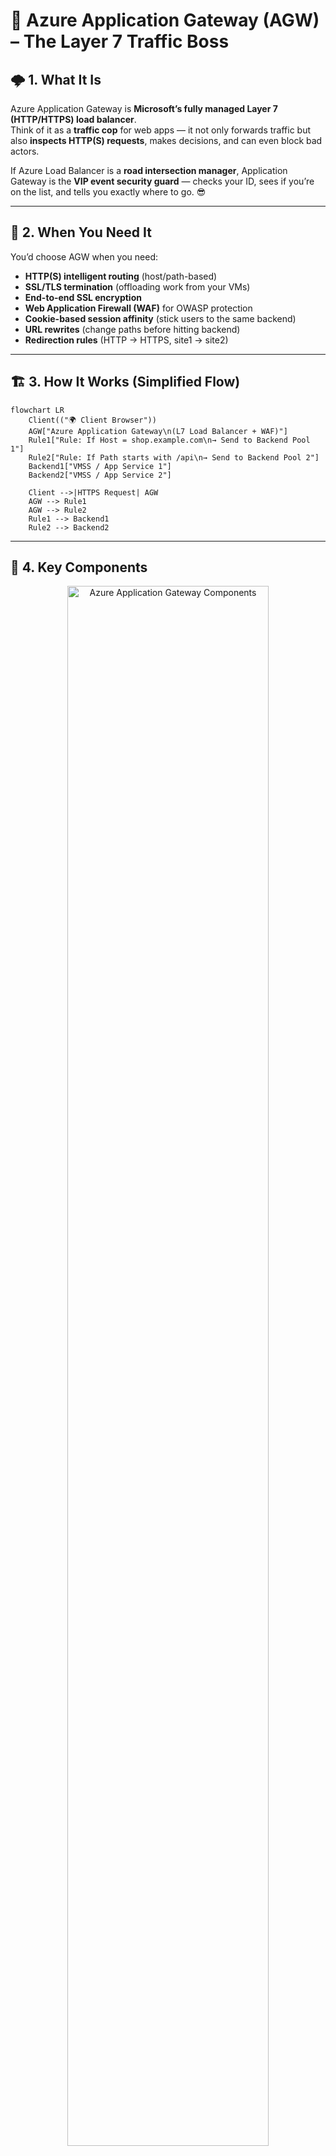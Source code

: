# 🏰 Azure Application Gateway (AGW) – The Layer 7 Traffic Boss

## 🌩 1. **What It Is**

Azure Application Gateway is **Microsoft’s fully managed Layer 7 (HTTP/HTTPS) load balancer**.  
Think of it as a **traffic cop** for web apps — it not only forwards traffic but also **inspects HTTP(S) requests**, makes decisions, and can even block bad actors.

If Azure Load Balancer is a **road intersection manager**,
Application Gateway is the **VIP event security guard** — checks your ID, sees if you’re on the list, and tells you exactly where to go. 😎

---

## 🎯 2. **When You Need It**

You’d choose AGW when you need:

- **HTTP(S) intelligent routing** (host/path-based)
- **SSL/TLS termination** (offloading work from your VMs)
- **End-to-end SSL encryption**
- **Web Application Firewall (WAF)** for OWASP protection
- **Cookie-based session affinity** (stick users to the same backend)
- **URL rewrites** (change paths before hitting backend)
- **Redirection rules** (HTTP → HTTPS, site1 → site2)

---

## 🏗 3. **How It Works (Simplified Flow)**

```mermaid
flowchart LR
    Client(("🌍 Client Browser"))
    AGW["Azure Application Gateway\n(L7 Load Balancer + WAF)"]
    Rule1["Rule: If Host = shop.example.com\n→ Send to Backend Pool 1"]
    Rule2["Rule: If Path starts with /api\n→ Send to Backend Pool 2"]
    Backend1["VMSS / App Service 1"]
    Backend2["VMSS / App Service 2"]

    Client -->|HTTPS Request| AGW
    AGW --> Rule1
    AGW --> Rule2
    Rule1 --> Backend1
    Rule2 --> Backend2
```

---

## 🧩 4. **Key Components**

<div align="center">
  <img src="image/az-ag-components.png" alt="Azure Application Gateway Components" style="width: 80%; border-radius: 10px;">
</div>

Understanding the core components of Azure Application Gateway is essential for effective configuration and management:

### 📌 **1. Frontend IP Configuration**

- **Description:** Represents the IP address that clients use to connect to the Application Gateway.
- **Types:**
  - **Public IP:** Accessible from the internet.
  - **Private IP:** Accessible only within a virtual network.

### 📌 **2. Backend Pool**

- **Description:** A collection of backend servers (e.g., virtual machines, VM scale sets, App Services) that receive traffic from the Application Gateway.
- **Configuration:** You can group backend resources based on application tiers or other logical separations.

### 📌 **3. Listeners**

- **Description:** Define how the Application Gateway listens for incoming traffic.
- **Types:**

  - **HTTP Listener:** For unsecured traffic.
  - **HTTPS Listener:** For secured traffic with SSL certificates.

### 📌 **4. Routing Rules**

- **Description:** Determine how incoming traffic is directed to backend pools based on specified criteria.
- **Types:**

  - **Basic Rules:** Simple path-based routing.
  - **Path-Based Rules:** Direct traffic based on URL paths.
  - **Multi-Site Routing:** Host-based routing for multiple domains.

### 📌 **5. HTTP Settings**

- **Description:** Define how the Application Gateway communicates with backend servers.
- **Parameters:**

  - **Protocol:** HTTP or HTTPS.
  - **Port:** Backend port.
  - **Cookie-Based Affinity:** Enables session persistence.
  - **Connection Draining:** Ensures graceful removal of backend instances.

### 📌 **6. Web Application Firewall (WAF) Policies**

- **Description:** Configurable policies that define how the WAF protects your applications.
- **Features:**
  - Custom rule sets.
  - OWASP Core Rule Sets.
  - Exclusions and overrides.

### 📌 **7. Health Probes**

- **Description:** Continuously monitor the health of backend servers to ensure traffic is only sent to healthy instances.
- **Types:**
  - **HTTP Probe:** Checks a specific URL path.
  - **TCP Probe:** Checks if a specific TCP port is open.

---

## 🔍 5. **Key Features in Detail**

### 4.1 🗺 **Routing Types**

- **Host-based routing** → `shop.example.com` vs `blog.example.com`
- **Path-based routing** → `/api/*` vs `/image/*`
- **Combination** → `shop.example.com/api/*`

---

### 4.2 🔐 **SSL/TLS Handling**

- **SSL Termination**: AGW decrypts HTTPS, inspects request, forwards HTTP to backend (saves backend CPU).
- **End-to-End SSL**: AGW decrypts, inspects, then re-encrypts before sending to backend.
- **Re-encryption optional** based on security needs.

---

### 4.3 🛡 **Web Application Firewall (WAF)**

- Protects against **OWASP Top 10** threats (SQL injection, XSS, etc.).
- Modes:

  - **Detection** → Logs but doesn’t block.
  - **Prevention** → Blocks malicious requests.

- Custom rules possible (block specific IP ranges, patterns).

---

### 4.4 🍪 **Session Affinity**

- Uses cookies (`ApplicationGatewayAffinity`) to stick users to the same backend instance — useful for stateful apps.

---

### 4.5 🔄 **Rewrite & Redirect**

- **URL rewrite**: Change request/response headers or path before reaching backend.
- **Redirect**: Send HTTP 302/301 to client for URL change (e.g., HTTP → HTTPS).

---

## 👔 6. **SKU Types**

Azure Application Gateway offers different deployment modes and configurations to cater to various application needs:

### 1️⃣ **Standard Application Gateway**

- **Purpose:** Provides essential load balancing features suitable for most web applications.
- **Features:**

  - Basic routing capabilities.
  - SSL termination.
  - Session affinity.

### 2️⃣ **Web Application Firewall (WAF) Application Gateway**

- **Purpose:** Offers enhanced security features by integrating a Web Application Firewall.
- **Features:**

  - Protection against common web vulnerabilities.
  - Customizable WAF rules.
  - Logging and monitoring of security events.

### 3️⃣ **Standard_v2 and WAF_v2 SKUs**

- **Purpose:** Advanced versions of the Standard and WAF Application Gateways with improved performance and scalability.
- **Features:**

  - Autoscaling based on traffic load.
  - Zone redundancy for higher availability.
  - Enhanced performance and reduced latency.

---

## 📦 7. **Integration Examples**

- **Front Door + App Gateway** → Front Door for global routing + WAF, App Gateway for app-level routing.
- **AKS Ingress Controller** → App Gateway as ingress for Kubernetes workloads.
- **App Gateway + Load Balancer** → LB for TCP traffic, AGW for HTTP traffic.

---

## 🖥 8. **Example Scenario**

You run:

- `shop.example.com` → VM Scale Set in West Europe
- `blog.example.com` → Azure App Service
- `/api/*` → AKS service

**AGW Rules:**

1. Host = shop.example.com → BackendPool1 (VMSS)
2. Host = blog.example.com → BackendPool2 (App Service)
3. Path starts `/api` → BackendPool3 (AKS)

---

## 📊 9. **Comparison to Azure Load Balancer**

| Feature          | Azure Load Balancer | Azure Application Gateway |
| ---------------- | ------------------- | ------------------------- |
| OSI Layer        | L4 (TCP/UDP)        | L7 (HTTP/HTTPS)           |
| Protocol Support | Any TCP/UDP         | HTTP, HTTPS, WebSocket    |
| Routing Logic    | IP & port-based     | Host, path, headers       |
| SSL Termination  | ❌                  | ✅                        |
| WAF              | ❌                  | ✅                        |
| URL Rewrite      | ❌                  | ✅                        |

---

## ⚡ 10. **Pro Tips**

- Always enable **WAF Prevention** mode for public apps unless testing.
- Use **Autoscaling SKU** for production — scales based on traffic.
- Combine with **Azure Front Door** for global edge delivery + caching.
- For private apps, integrate with **Private Link** or internal VNet.
